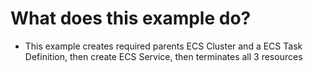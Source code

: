 # What does this example do?
- This example creates required parents ECS Cluster and a ECS Task Definition, then create ECS Service, then terminates all 3 resources
